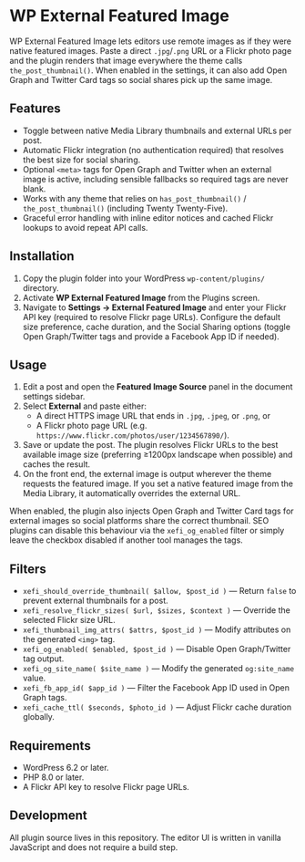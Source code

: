 # WP External Featured Image

WP External Featured Image lets editors use remote images as if they were native featured images. Paste a direct `.jpg`/`.png` URL or a Flickr photo page and the plugin renders that image everywhere the theme calls `the_post_thumbnail()`. When enabled in the settings, it can also add Open Graph and Twitter Card tags so social shares pick up the same image.

## Features

- Toggle between native Media Library thumbnails and external URLs per post.
- Automatic Flickr integration (no authentication required) that resolves the best size for social sharing.
- Optional `<meta>` tags for Open Graph and Twitter when an external image is active, including sensible fallbacks so required tags are never blank.
- Works with any theme that relies on `has_post_thumbnail()` / `the_post_thumbnail()` (including Twenty Twenty-Five).
- Graceful error handling with inline editor notices and cached Flickr lookups to avoid repeat API calls.

## Installation

1. Copy the plugin folder into your WordPress `wp-content/plugins/` directory.
2. Activate **WP External Featured Image** from the Plugins screen.
3. Navigate to **Settings → External Featured Image** and enter your Flickr API key (required to resolve Flickr page URLs). Configure the default size preference, cache duration, and the Social Sharing options (toggle Open Graph/Twitter tags and provide a Facebook App ID if needed).

## Usage

1. Edit a post and open the **Featured Image Source** panel in the document settings sidebar.
2. Select **External** and paste either:
   - A direct HTTPS image URL that ends in `.jpg`, `.jpeg`, or `.png`, or
   - A Flickr photo page URL (e.g. `https://www.flickr.com/photos/user/1234567890/`).
3. Save or update the post. The plugin resolves Flickr URLs to the best available image size (preferring ≥1200px landscape when possible) and caches the result.
4. On the front end, the external image is output wherever the theme requests the featured image. If you set a native featured image from the Media Library, it automatically overrides the external URL.

When enabled, the plugin also injects Open Graph and Twitter Card tags for external images so social platforms share the correct thumbnail. SEO plugins can disable this behaviour via the `xefi_og_enabled` filter or simply leave the checkbox disabled if another tool manages the tags.

## Filters

- `xefi_should_override_thumbnail( $allow, $post_id )` — Return `false` to prevent external thumbnails for a post.
- `xefi_resolve_flickr_sizes( $url, $sizes, $context )` — Override the selected Flickr size URL.
- `xefi_thumbnail_img_attrs( $attrs, $post_id )` — Modify attributes on the generated `<img>` tag.
- `xefi_og_enabled( $enabled, $post_id )` — Disable Open Graph/Twitter tag output.
- `xefi_og_site_name( $site_name )` — Modify the generated `og:site_name` value.
- `xefi_fb_app_id( $app_id )` — Filter the Facebook App ID used in Open Graph tags.
- `xefi_cache_ttl( $seconds, $photo_id )` — Adjust Flickr cache duration globally.

## Requirements

- WordPress 6.2 or later.
- PHP 8.0 or later.
- A Flickr API key to resolve Flickr page URLs.

## Development

All plugin source lives in this repository. The editor UI is written in vanilla JavaScript and does not require a build step.
